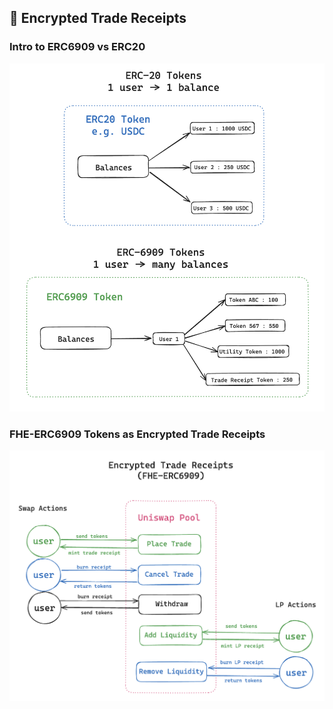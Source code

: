 ## 🧾 Encrypted Trade Receipts

### Intro to ERC6909 vs ERC20

<img src="../assets/ERC20:6909.png" width="800">


### FHE-ERC6909 Tokens as Encrypted Trade Receipts

<img src="../assets/TradeReceipts.png" width="800">
